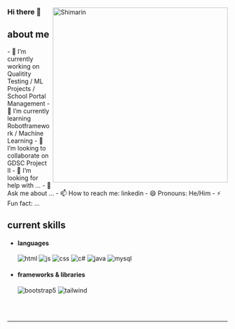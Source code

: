 

<div>

<img align="right" width="400" alt="Shimarin" src="https://cdn.discordapp.com/attachments/1012049378552315914/1069727698789871726/26.jpg"/>

### Hi there 👋

<h2> about me </h2>
- 🔭 I’m currently working on Qualitity Testing / ML Projects / School Portal Management
- 🌱 I’m currently learning Robotframework / Machine Learning 
- 👯 I’m looking to collaborate on GDSC Project II
- 🤔 I’m looking for help with ...
- 💬 Ask me about ...
- 📫 How to reach me: linkedin 
- 😄 Pronouns: He/Him
- ⚡ Fun fact: ...

<h2> current skills </h2>
  
- <h4> languages </h4>
  <img src = "https://img.shields.io/badge/HTML5-E34F26?style=for-the-badge&logo=html5&logoColor=white" alt = "html" />
  <img src = "https://img.shields.io/badge/JavaScript-323330?style=for-the-badge&logo=javascript&logoColor=F7DF1E" alt = "js" />
  <img src = "https://img.shields.io/badge/CSS3-1572B6?style=for-the-badge&logo=css3&logoColor=white" alt = "css" />
  <img src = "https://img.shields.io/badge/c%23-%23239120.svg?style=for-the-badge&logo=c-sharp&logoColor=white" alt = "c#" />
  <img src = "https://img.shields.io/badge/java-%23ED8B00.svg?style=for-the-badge&logo=java&logoColor=white" alt = "java" />
  <img src = "https://img.shields.io/badge/-MySQL-grey?logo=mysql&logoColor=blue&style=for-the-badge" alt = "mysql" />
  <!--
  - <h5> currently learning </h5>
    <img src = "https://img.shields.io/badge/-PHP-blue?logo=php&logoColor=white&style=for-the-badge" alt = "php">
    <img src = "https://img.shields.io/badge/-Laravel-6C6C6C?logo=laravel&logoColor=F05340&style=for-the-badge" alt = "laravel">
  -->
- <h4> frameworks & libraries </h4>
  <img src = "https://img.shields.io/badge/bootstrap-%23563D7C.svg?style=for-the-badge&logo=bootstrap&logoColor=white" alt = "bootstrap5" />
  <img src = "https://img.shields.io/badge/tailwind-428DF5?style=for-the-badge&logo=tailwindcss&logoColor=white" alt = "tailwind" />
  
  </br></br>
  
<div align="right">
<!--<a href="https://www.pixiv.net/en/artworks/60223956">Image by Hiten</a>-->
  </div>
  </div>

---

<!--Credit: [zillastar](https://github.com/zillastar)-->
